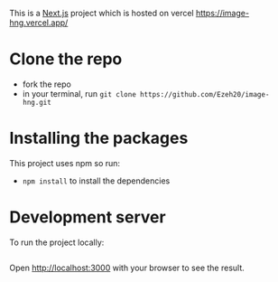 This is a [Next.js](https://nextjs.org/) project which is hosted on vercel
https://image-hng.vercel.app/

# Clone the repo
- fork the repo
- in your terminal, run ```git clone https://github.com/Ezeh20/image-hng.git```

# Installing the packages
This project uses npm so run:
- ```npm install``` to install the dependencies

# Development server
To run the project locally:
``` npm run dev
```
Open [http://localhost:3000](http://localhost:3000) with your browser to see the result.
